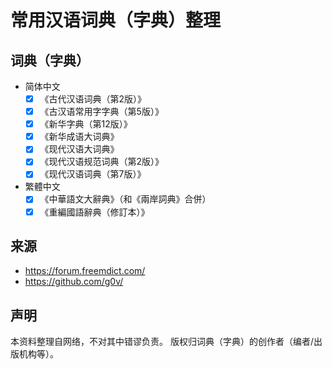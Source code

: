 # 常用汉语词典（字典）整理

## 词典（字典）

- 简体中文
  - [x] 《古代汉语词典（第2版）》
  - [x] 《古汉语常用字字典（第5版）》
  - [x] 《新华字典（第12版）》
  - [x] 《新华成语大词典》
  - [x] 《现代汉语大词典》
  - [x] 《现代汉语规范词典（第2版）》
  - [x] 《现代汉语词典（第7版）》

- 繁體中文
  - [x] 《中華語文大辭典》（和《兩岸詞典》合併）
  - [x] 《重編國語辭典（修訂本）》

## 来源

- https://forum.freemdict.com/
- https://github.com/g0v/

## 声明

本资料整理自网络，不对其中错谬负责。
版权归词典（字典）的创作者（编者/出版机构等）。
